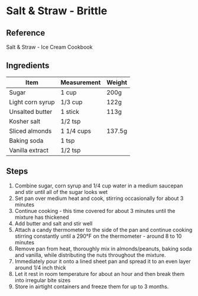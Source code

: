 # Salt & Straw - Brittle

## Reference

Salt & Straw - Ice Cream Cookbook

## Ingredients

| Item | Measurement | Weight |
| --- | --- | --- |
| Sugar | 1 cup | 200g |
| Light corn syrup | 1/3 cup | 122g |
| Unsalted butter | 1 stick | 113g |
| Kosher salt | 1/2 tsp |
| Sliced almonds | 1 1/4 cups | 137.5g |
| Baking soda | 1 tsp |
| Vanilla extract | 1/2 tsp |

## Steps

1. Combine sugar, corn syrup and 1/4 cup water in a medium saucepan and stir until all of the sugar looks wet
2. Set pan over medium heat and cook, stirring occasionally for about 3 minutes
3. Continue cooking - this time covered for about 3 minutes until the mixture has thickened
4. Add butter and salt and stir well
5. Attach a candy thermometer to the side of the pan and continue cooking stirring constantly until a 290°F on the thermometer - around 8 to 10 minutes
6. Remove pan from heat, thoroughly mix in almonds/peanuts, baking soda and vanilla, while distributing the nuts throughout the mixture.
7. Immediately pour it onto a lined sheet pan and spread it to an even layer around 1/4 inch thick
8. Let it rest in room temperature for about an hour and then break them into irregular bite sizes
9. Store in airtight containers and freeze them for up to 3 months.